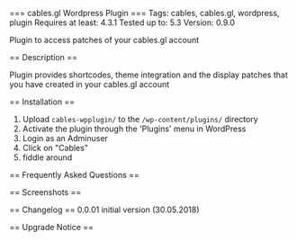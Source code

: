 === cables.gl Wordpress Plugin ===
Tags: cables, cables.gl, wordpress, plugin
Requires at least: 4.3.1
Tested up to: 5.3
Version: 0.9.0

Plugin to access patches of your cables.gl account

== Description ==

Plugin provides shortcodes, theme integration and the display patches that you
have created in your cables.gl account

== Installation ==

1. Upload `cables-wpplugin/` to the `/wp-content/plugins/` directory
2. Activate the plugin through the 'Plugins' menu in WordPress
3. Login as an Adminuser
4. Click on "Cables"
5. fiddle around

== Frequently Asked Questions ==

== Screenshots ==

== Changelog ==
0.0.01	initial version (30.05.2018)

== Upgrade Notice ==
